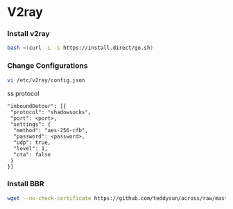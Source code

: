 # V2ray

### Install v2ray

```bash
bash <(curl -L -s https://install.direct/go.sh)
```

### Change Configurations

```bash
vi /etc/v2ray/config.json
```

ss protocol

```text
"inboundDetour": [{
 "protocol": "shadowsocks",
 "port": <port>,
 "settings": {
  "method": "aes-256-cfb",
  "password": <password>,
  "udp": true,
  "level": 1,
  "ota": false
 }
}]
```

### Install BBR

```bash
wget --no-check-certificate https://github.com/teddysun/across/raw/master/bbr.sh && chmod +x bbr.sh && ./bbr.sh
```


